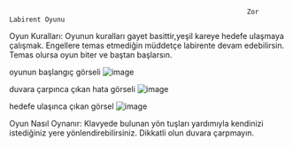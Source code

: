                                                                 Zor Labirent Oyunu

Oyun Kuralları: Oyunun kuralları gayet basittir,yeşil kareye hedefe ulaşmaya çalışmak. Engellere temas etmediğin müddetçe labirente devam edebilirsin. Temas olursa oyun biter ve baştan başlarsın.

oyunun başlangıç görseli
![image](https://github.com/hasangrfdn/hasangrfdn.github.io/assets/112850800/b5f50924-65d5-4acb-81e3-a8eabebcc112)

duvara çarpınca çıkan hata görseli
![image](https://github.com/hasangrfdn/hasangrfdn.github.io/assets/112850800/aa6fe58e-e43c-4838-9446-b5cb795b467f)

hedefe ulaşınca çıkan görsel
![image](https://github.com/hasangrfdn/hasangrfdn.github.io/assets/112850800/95dfd29c-ce90-4e21-8795-109b5c667a34)



Oyun Nasıl Oynanır: Klavyede bulunan yön tuşları yardımıyla kendinizi istediğiniz yere yönlendirebilirsiniz. Dikkatli olun duvara çarpmayın.
